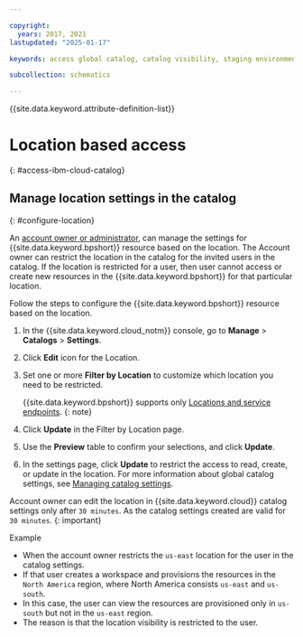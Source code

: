 ```yaml
---

copyright: 
  years: 2017, 2021
lastupdated: "2025-01-17"

keywords: access global catalog, catalog visibility, staging environment

subcollection: schematics

---
```


{{site.data.keyword.attribute-definition-list}}

# Location based access
{: #access-ibm-cloud-catalog}

## Manage location settings in the catalog
{: #configure-location}

An [account owner or administrator](/docs/account?topic=account-account-services#catalog-management-account-management), can manage the settings for {{site.data.keyword.bpshort}} resource based on the location. The Account owner can restrict the location in the catalog for the invited users in the catalog. If the location is restricted for a user, then user cannot access or create new resources in the {{site.data.keyword.bpshort}} for that particular location.

Follow the steps to configure the {{site.data.keyword.bpshort}} resource based on the location.

1. In the {{site.data.keyword.cloud_notm}} console, go to **Manage** > **Catalogs** > **Settings**.
2. Click **Edit** icon for the Location.
3. Set one or more **Filter by Location** to customize which location you need to be restricted.

    {{site.data.keyword.bpshort}} supports only [Locations and service endpoints](/docs/schematics?topic=schematics-locations).
    {: note}

4. Click **Update** in the Filter by Location page.
5. Use the **Preview** table to confirm your selections, and click **Update**.
6. In the settings page, click **Update** to restrict the access to read, create, or update in the location. For more information about global catalog settings, see [Managing catalog settings](/docs/account?topic=account-filter-account).

Account owner can edit the location in {{site.data.keyword.cloud}} catalog settings only after `30 minutes`. As the catalog settings created are valid for `30 minutes`.
{: important}

Example

- When the account owner restricts the `us-east` location for the user in the catalog settings.
- If that user creates a workspace and provisions the resources in the `North America` region, where North America consists `us-east` and `us-south`.
- In this case, the user can view the resources are provisioned only in `us-south` but not in the `us-east` region.
- The reason is that the location visibility is restricted to the user.
